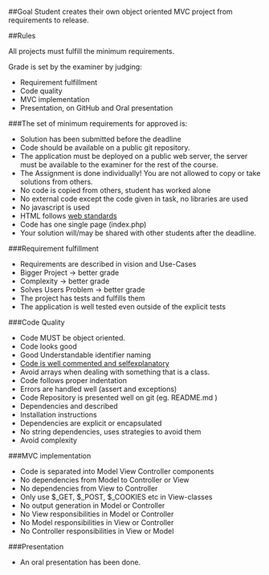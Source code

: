 ##Goal
Student creates their own object oriented MVC project from requirements to release.

##Rules

All projects must fulfill the minimum requirements.

Grade is set by the examiner by judging:
 * Requirement fulfillment
 * Code quality
 * MVC implementation
 * Presentation, on GitHub and Oral presentation

###The set of minimum requirements for approved is:
* Solution has been submitted before the deadline
* Code should be available on a public git repository. 
* The application must be deployed on a public web server, the server must be available to the examiner for the rest of the course.
* The Assignment is done individually! You are not allowed to copy or take solutions from others.
* No code is copied from others, student has worked alone
* No external code except the code given in task, no libraries are used
* No javascript is used
* HTML follows [web standards](https://validator.w3.org/)
* Code has one single page (index.php) 
* Your solution will/may be shared with other students after the deadline.

###Requirement fulfillment
 * Requirements are described in vision and Use-Cases
  * Bigger Project -> better grade
  * Complexity -> better grade
  * Solves Users Problem -> better grade
 * The project has tests and fulfills them
 * The application is well tested even outside of the explicit tests
 
###Code Quality
 * Code MUST be object oriented.
 * Code looks good
  * Good Understandable identifier naming   
  * [Code is well commented and selfexplanatory](https://www.youtube.com/watch?v=d2nqNtzLEIg)
  * Avoid arrays when dealing with something that is a class.
  * Code follows proper indentation
 * Errors are handled well (assert and exceptions)
 * Code Repository is presented well on git (eg. README.md )
  * Dependencies and described
  * Installation instructions
 * Dependencies are explicit or encapsulated
  * No string dependencies, uses strategies to avoid them
 * Avoid complexity

###MVC implementation
 * Code is separated into Model View Controller components
  * No dependencies from Model to Controller or View
  * No dependencies from View to Controller 
  * Only use $_GET, $_POST, $_COOKIES etc in View-classes
  * No output generation in Model or Controller
  * No View responsibilities in Model or Controller
  * No Model responsibilities in View or Controller
  * No Controller responsibilities in View or Model
  
###Presentation
 * An oral presentation has been done.
